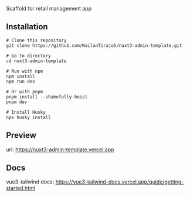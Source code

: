 Scaffold for retail management app

## Installation
```
# Clone this repository
git clone https://github.com/WailanTirajoh/nuxt3-admin-template.git

# Go to directory
cd nuxt3-admin-template

# Run with npm
npm install
npm run dev

# Or with pnpm
pnpm install --shamefully-hoist
pnpm dev

# Install Husky
npx husky install
```

## Preview
url: https://nuxt3-admin-template.vercel.app

## Docs
vue3-tailwind docs: https://vue3-tailwind-docs.vercel.app/guide/getting-started.html
